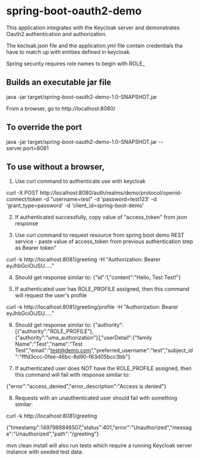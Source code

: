 # spring-boot-oauth2-demo

This application integrates with the Keycloak server and demonstrates Oauth2 authentication and authorization.

The kecloak.json file and the application.yml file contain credentials tha have to match up with entities defined in keycloak.

Spring security requires role names to begin with ROLE_

## Builds an executable jar file

java -jar target/spring-boot-oauth2-demo-1.0-SNAPSHOT.jar 

From a browser, go to http://localhost:8080/


## To override the port

java -jar target/spring-boot-oauth2-demo-1.0-SNAPSHOT.jar --server.port=8081

## To use without a browser,

1. Use curl command to authenticate use with keycloak

curl -X POST http://localhost:8080/auth/realms/demo/protocol/openid-connect/token -d "username=test" -d 'password=test123' -d 'grant_type=password' -d 'client_id=spring-boot-demo'

2. If authenticated successfully, copy value of "access_token" from json response

3. Use curl command to request resource from spring boot demo REST service - paste value of access_token from previous
   authentication step as Bearer token"

curl -k http://localhost:8081/greeting -H "Authorization: Bearer eyJhbGciOiJSU....."

4. Should get response similar to: {"id":1,"content":"Hello, Test Test!"}

5. If authenticated user has ROLE_PROFILE assigned, then this command will request the user's profile

curl -k http://localhost:8081/greeting/profile -H "Authorization: Bearer eyJhbGciOiJSU....."

6. Should get response similar to: {"authority":[{"authority":"ROLE_PROFILE"},{"authority":"uma_authorization"}],"userDetail":{"family Name":"Test","name":"Test Test","email":"test@demo.com","preferred_username":"test","subject_id":"fffd3ccc-0fee-46bc-8d90-f63d05bcc3bb"}

7. If authenticated user does NOT have the ROLE_PROFILE assigned, then this command will fail with response similar to: 
   
{"error":"access_denied","error_description":"Access is denied"}

8. Requests with an unauthenticated user should fail with something similar:

curl -k http://localhost:8081/greeting

{"timestamp":1497988846507,"status":401,"error":"Unauthorized","message":"Unauthorized","path":"/greeting"}


mvn clean install will also run tests which require a running Keycloak server instance with seeded test data.



   
   





